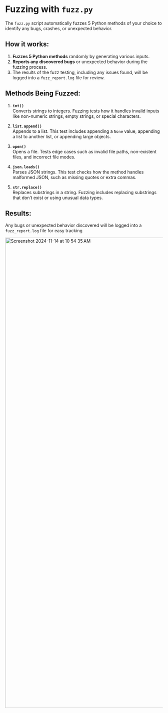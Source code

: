 # Fuzzing with `fuzz.py`

The `fuzz.py` script automatically fuzzes 5 Python methods of your choice to identify any bugs, crashes, or unexpected behavior.

## How it works:
1. **Fuzzes 5 Python methods** randomly by generating various inputs.
2. **Reports any discovered bugs** or unexpected behavior during the fuzzing process.
3. The results of the fuzz testing, including any issues found, will be logged into a `fuzz_report.log` file for review.

## Methods Being Fuzzed:
1. **`int()`**  
   Converts strings to integers. Fuzzing tests how it handles invalid inputs like non-numeric strings, empty strings, or special characters.

2. **`list.append()`**  
   Appends to a list. This test includes appending a `None` value, appending a list to another list, or appending large objects.

3. **`open()`**  
   Opens a file. Tests edge cases such as invalid file paths, non-existent files, and incorrect file modes.

4. **`json.loads()`**  
   Parses JSON strings. This test checks how the method handles malformed JSON, such as missing quotes or extra commas.

5. **`str.replace()`**  
   Replaces substrings in a string. Fuzzing includes replacing substrings that don’t exist or using unusual data types.

## Results:
Any bugs or unexpected behavior discovered will be logged into a `fuzz_report.log` file for easy tracking

<img width="1501" alt="Screenshot 2024-11-14 at 10 54 35 AM" src="https://github.com/user-attachments/assets/7f7e4b2f-dbcf-401a-8046-47e8935b0198">

